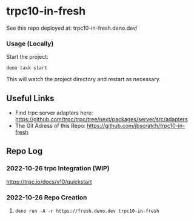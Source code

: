 # trpc10-in-fresh

See this repo deployed at: trpc10-in-fresh.deno.dev/

### Usage (Locally)

Start the project:

```
deno task start
```

This will watch the project directory and restart as necessary.

## Useful Links 

- Find trpc server adapters here: https://github.com/trpc/trpc/tree/next/packages/server/src/adapters
- The Git Adress of this Repo: https://github.com/jbscratch/trpc10-in-fresh

## Repo Log 

### 2022-10-26 trpc Integration (WIP) 

https://trpc.io/docs/v10/quickstart

### 2022-10-26 Repo Creation 

1. `deno run -A -r https://fresh.deno.dev trpc10-in-fresh`